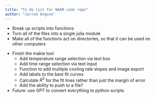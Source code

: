 ```yaml
---
title: "To do list for WAAM code repo"
author: "Jarrod Angove"
---
```


* Break up scripts into functions
* Turn all of the files into a single julia module
* Make all of the functions act on directories, so that it can be used on other computers
- Finish the makie tool
    - Add temperature range selection via text box
    - Add time range selection via text input
    - Function to add multiple cooling rate slopes and image export
    - Add labels to the best fit curves
    - Calculate $R^2$ for the fit lines rather than just the margin of error
    - Add the ability to push to a file? 
- Future: use GPT to convert everything to python scripts

